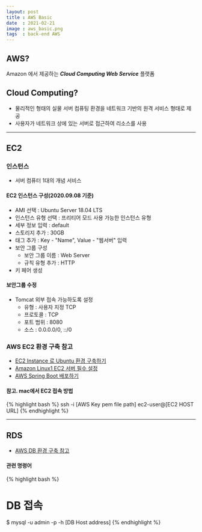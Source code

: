 ```yaml
---
layout: post
title : AWS Basic
date  : 2021-02-21
image : aws_basic.png
tags  : back-end AWS
---
```


## AWS?
Amazon 에서 제공하는 ***Cloud Computing Web Service*** 플랫폼

## Cloud Computing?
* 물리적인 형태의 실물 서버 컴퓨팅 환경을 네트워크 기반의 원격 서비스 형태로 제공
* 사용자가 네트워크 상에 있는 서버로 접근하여 리소스를 사용

---

## EC2
### 인스턴스
* 서버 컴퓨터 1대의 개념 서비스

#### EC2 인스턴스 구성(2020.09.08 기준)
* AMI 선택 : Ubuntu Server 18.04 LTS
* 인스턴스 유형 선택 : 프리티어 모드 사용 가능한 인스턴스 유형
* 세부 정보 입력 : default
* 스토리지 추가 : 30GB
* 태그 추가 : Key - "Name", Value - "웹서버" 입력
* 보안 그룹 구성
    * 보안 그룹 이름 : Web Server
    * 규칙 유형 추가 : HTTP
* 키 페어 생성

#### 보안그룹 수정
* Tomcat 외부 접속 가능하도록 설정
    * 유형 : 사용자 지정 TCP
    * 프로토콜 : TCP
    * 포트 범위 : 8080
    * 소스 : 0.0.0.0/0, ::/0

### AWS EC2 환경 구축 참고
* [EC2 Instance 로 Ubuntu 환경 구축하기](https://yoonhoohwang.tistory.com/8)
* [Amazon Linux1 EC2 서버 필수 설정](https://velog.io/@minholee_93/AWS-Amazon-Linux1-EC2-%EC%84%9C%EB%B2%84-%ED%95%84%EC%88%98-%EC%84%A4%EC%A0%95)
* [AWS Spring Boot 배포하기](https://velog.io/@swchoi0329/series/%EC%8A%A4%ED%94%84%EB%A7%81-%EB%B6%80%ED%8A%B8%EC%99%80-AWS%EB%A1%9C-%ED%98%BC%EC%9E%90-%EA%B5%AC%ED%98%84%ED%95%98%EB%8A%94-%EC%9B%B9-%EC%84%9C%EB%B9%84%EC%8A%A4)

#### 참고. mac에서 EC2 접속 방법
{% highlight bash %}
ssh -i [AWS Key pem file path] ec2-user@[EC2 HOST URL]
{% endhighlight %}

---

## RDS
* [AWS DB 환경 구축 참고](https://velog.io/@swchoi0329/AWS-%EB%8D%B0%EC%9D%B4%ED%84%B0%EB%B2%A0%EC%9D%B4%EC%8A%A4-%ED%99%98%EA%B2%BD-%EA%B5%AC%EC%B6%95)

#### 관련 명령어
{% highlight bash %}
# DB 접속
$ mysql -u admin -p -h [DB Host address]
{% endhighlight %}
